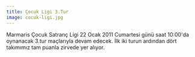 ```yaml
---
title: Çocuk Ligi 3.Tur
image: cocuk-ligi.jpg
---
```


Marmaris Çocuk Satranç Ligi 22 Ocak 2011 Cumartesi günü saat 10:00'da oynanacak 3.tur maçlarıyla devam edecek. İlk iki turun ardından dört takımımız tam puanla zirvede yer alıyor.
